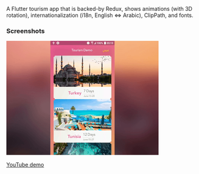 A Flutter tourism app that is backed-by Redux, shows animations (with 3D rotation), internationalization (i18n, English <=> Arabic), ClipPath, and fonts.


### Screenshots
![](art/screenshots/flutter-tourism-demo-400x300.gif)

[YouTube demo](https://youtu.be/31WL1ep1Ce8)


<!-- ### Credits
-  -->